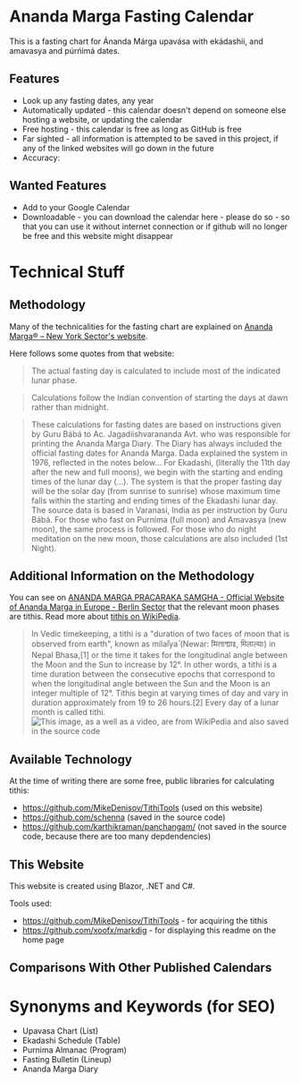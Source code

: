 ﻿# Ananda Marga Fasting Calendar
This is a fasting chart for Ánanda Márga upavása with ekádashii, and amavasya and púrńimá dates.

## Features
* Look up any fasting dates, any year
* Automatically updated - this calendar doesn't depend on someone else hosting a website, or updating the calendar
* Free hosting -  this calendar is free as long as GitHub is free
* Far sighted - all information is attempted to be saved in this project, if any of the linked websites will go down in the future
* Accuracy:

## Wanted Features
* Add to your Google Calendar
* Downloadable - you can download the calendar here - please do so - so that you can use it without internet connection or if github will no longer be free and this website might disappear


# Technical Stuff

## Methodology
Many of the technicalities for the fasting chart are explained on
[Ananda Marga® – New York Sector's website](https://ampsnys.org/fasting-calendar/).

Here follows some quotes from that website:
> The actual fasting day is calculated to include most of the indicated lunar phase.

> Calculations follow the Indian convention of starting the days at dawn rather than midnight. 

> These calculations for fasting dates are based on instructions given by Guru Bábá to Ac. Jagadiishvarananda Avt. who was responsible for printing the Ananda Marga Diary. The Diary has always included the official fasting dates for Ananda Marga. Dada explained the system in 1976, reflected in the notes below…
> For Ekadashi, (literally the 11th day after the new and full moons), we begin with the starting and ending times of the lunar day (...). The system is that the proper fasting day will be the solar day (from sunrise to sunrise) whose maximum time falls within the starting and ending times of the Ekadashi lunar day. The source data is based in Varanasi, India as per instruction by Guru Bábá.
> For those who fast on Purnima (full moon) and Amavasya (new moon), the same process is followed.
> For those who do night meditation on the new moon, those calculations are also included (1st Night).

## Additional Information on the Methodology
You can see on [ANANDA MARGA PRACARAKA SAMGHA - Official Website of Ananda Marga in Europe - Berlin Sector](https://www.anandamarga.eu/fastingChart.php) that the relevant moon phases are tithis.
Read more about [tithis on WikiPedia](https://en.wikipedia.org/wiki/Tithi).

> In Vedic timekeeping, a tithi is a "duration of two faces of moon that is observed from earth", known as milа̄lyа̄ (Newar: 𑐩𑐶𑐮𑐵𑐮𑑂𑐫𑐵𑑅, मिलाल्याः) in Nepal Bhasa,[1] or the time it takes for the longitudinal angle between the Moon and the Sun to increase by 12°. In other words, a tithi is a time duration between the consecutive epochs that correspond to when the longitudinal angle between the Sun and the Moon is an integer multiple of 12°. Tithis begin at varying times of day and vary in duration approximately from 19 to 26 hours.[2] Every day of a lunar month is called tithi.
![This image, as a well as a video, are from WikiPedia and also saved in the source code](https://upload.wikimedia.org/wikipedia/commons/thumb/d/d2/Tithi_Calculation.jpg/220px-Tithi_Calculation.jpg)

## Available Technology
At the time of writing there are some free, public libraries for calculating tithis:
* https://github.com/MikeDenisov/TithiTools (used on this website)
* https://github.com/schenna (saved in the source code)
* https://github.com/karthikraman/panchangam/ (not saved in the source code, because there are too many depdendencies)

## This Website
This website is created using Blazor, .NET and C#.

Tools used:
* https://github.com/MikeDenisov/TithiTools - for acquiring the tithis
* https://github.com/xoofx/markdig - for displaying this readme on the home page

## Comparisons With Other Published Calendars






# Synonyms and Keywords (for SEO)
* Upavasa Chart (List)
* Ekadashi Schedule (Table)
* Purnima Almanac (Program)
* Fasting Bulletin (Lineup)
* Ananda Marga Diary
